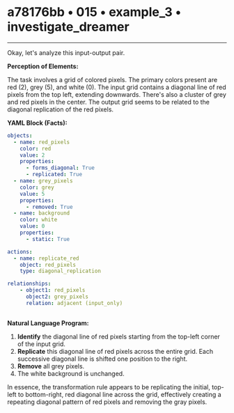 # a78176bb • 015 • example_3 • investigate_dreamer

---
Okay, let's analyze this input-output pair.

**Perception of Elements:**

The task involves a grid of colored pixels. The primary colors present are red (2), grey (5), and white (0).  The input grid contains a diagonal line of red pixels from the top left, extending downwards.  There's also a cluster of grey and red pixels in the center. The output grid seems to be related to the diagonal replication of the red pixels.

**YAML Block (Facts):**



```yaml
objects:
  - name: red_pixels
    color: red
    value: 2
    properties:
      - forms_diagonal: True
      - replicated: True
  - name: grey_pixels
    color: grey
    value: 5
    properties:
      - removed: True
  - name: background
    color: white
    value: 0
    properties:
      - static: True

actions:
  - name: replicate_red
    object: red_pixels
    type: diagonal_replication

relationships:
    - object1: red_pixels
      object2: grey_pixels
      relation: adjacent (input_only)
      
```



**Natural Language Program:**

1.  **Identify** the diagonal line of red pixels starting from the top-left corner of the input grid.
2.  **Replicate** this diagonal line of red pixels across the entire grid. Each successive diagonal line is shifted one position to the right.
3. **Remove** all grey pixels.
4. The white background is unchanged.

In essence, the transformation rule appears to be replicating the initial, top-left to bottom-right, red diagonal line across the grid, effectively creating a repeating diagonal pattern of red pixels and removing the gray pixels.

